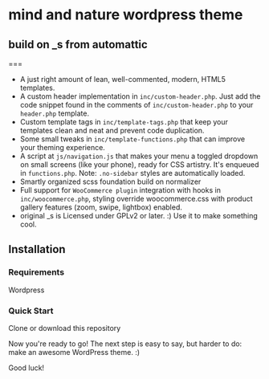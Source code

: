 # mind and nature wordpress theme

## build on _s from automattic
===

* A just right amount of lean, well-commented, modern, HTML5 templates.
* A custom header implementation in `inc/custom-header.php`. Just add the code snippet found in the comments of `inc/custom-header.php` to your `header.php` template.
* Custom template tags in `inc/template-tags.php` that keep your templates clean and neat and prevent code duplication.
* Some small tweaks in `inc/template-functions.php` that can improve your theming experience.
* A script at `js/navigation.js` that makes your menu a toggled dropdown on small screens (like your phone), ready for CSS artistry. It's enqueued in `functions.php`.
Note: `.no-sidebar` styles are automatically loaded.
* Smartly organized scss foundation build on normalizer
* Full support for `WooCommerce plugin` integration with hooks in `inc/woocommerce.php`, styling override woocommerce.css with product gallery features (zoom, swipe, lightbox) enabled.
* original _s is Licensed under GPLv2 or later. :) Use it to make something cool.

Installation
---------------

### Requirements

Wordpress

### Quick Start

Clone or download this repository

Now you're ready to go! The next step is easy to say, but harder to do: make an awesome WordPress theme. :)

Good luck!
